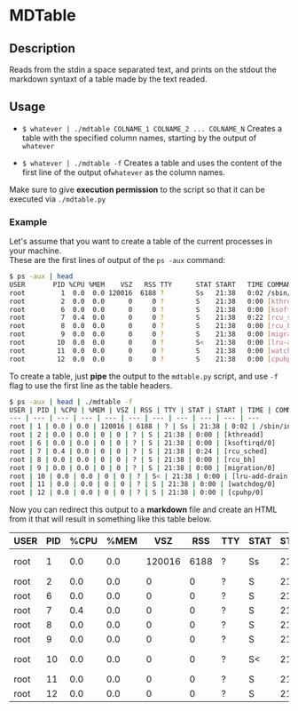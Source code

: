 # MDTable
## Description
Reads from the stdin a space separated text, and prints on the stdout the markdown syntaxt of a table made by the text readed.

## Usage
- `$ whatever | ./mdtable COLNAME_1 COLNAME_2 ... COLNAME_N` Creates a table with the specified column names, starting by the output of `whatever`

- `$ whatever | ./mdtable -f` Creates a table and uses the content of the first line of the output of`whatever` as the column names.

Make sure to give __execution permission__ to the script so that it can be executed via `./mdtable.py`

### Example
Let's assume that you want to create a table of the current processes in your machine. <br>
These are the first lines of output of the `ps -aux` command:

```bash
$ ps -aux | head
USER       PID %CPU %MEM    VSZ   RSS TTY      STAT START   TIME COMMAND
root         1  0.0  0.0 120016  6188 ?        Ss   21:38   0:02 /sbin/init splash
root         2  0.0  0.0      0     0 ?        S    21:38   0:00 [kthreadd]
root         6  0.0  0.0      0     0 ?        S    21:38   0:00 [ksoftirqd/0]
root         7  0.4  0.0      0     0 ?        S    21:38   0:22 [rcu_sched]
root         8  0.0  0.0      0     0 ?        S    21:38   0:00 [rcu_bh]
root         9  0.0  0.0      0     0 ?        S    21:38   0:00 [migration/0]
root        10  0.0  0.0      0     0 ?        S<   21:38   0:00 [lru-add-drain]
root        11  0.0  0.0      0     0 ?        S    21:38   0:00 [watchdog/0]
root        12  0.0  0.0      0     0 ?        S    21:38   0:00 [cpuhp/0]
```
To create a table, just __pipe__ the output to the `mdtable.py` script, and use `-f` flag to use the first line as the table headers.

```bash
$ ps -aux | head | ./mdtable -f
USER | PID | %CPU | %MEM | VSZ | RSS | TTY | STAT | START | TIME | COMMAND
--- | --- | --- | --- | --- | --- | --- | --- | --- | --- | ---
root | 1 | 0.0 | 0.0 | 120016 | 6188 | ? | Ss | 21:38 | 0:02 | /sbin/init splash
root | 2 | 0.0 | 0.0 | 0 | 0 | ? | S | 21:38 | 0:00 | [kthreadd]
root | 6 | 0.0 | 0.0 | 0 | 0 | ? | S | 21:38 | 0:00 | [ksoftirqd/0]
root | 7 | 0.4 | 0.0 | 0 | 0 | ? | S | 21:38 | 0:24 | [rcu_sched]
root | 8 | 0.0 | 0.0 | 0 | 0 | ? | S | 21:38 | 0:00 | [rcu_bh]
root | 9 | 0.0 | 0.0 | 0 | 0 | ? | S | 21:38 | 0:00 | [migration/0]
root | 10 | 0.0 | 0.0 | 0 | 0 | ? | S< | 21:38 | 0:00 | [lru-add-drain]
root | 11 | 0.0 | 0.0 | 0 | 0 | ? | S | 21:38 | 0:00 | [watchdog/0]
root | 12 | 0.0 | 0.0 | 0 | 0 | ? | S | 21:38 | 0:00 | [cpuhp/0]
```
Now you can redirect this output to a __markdown__ file and create an HTML from it that will result in something like this table below.

<table>
<thead>
<tr>
<th>USER</th>
<th>PID</th>
<th>%CPU</th>
<th>%MEM</th>
<th>VSZ</th>
<th>RSS</th>
<th>TTY</th>
<th>STAT</th>
<th>START</th>
<th>TIME</th>
<th>COMMAND</th>
</tr>
</thead>
<tbody>
<tr>
<td>root</td>
<td>1</td>
<td>0.0</td>
<td>0.0</td>
<td>120016</td>
<td>6188</td>
<td>?</td>
<td>Ss</td>
<td>21:38</td>
<td>0:02</td>
<td>/sbin/init splash</td>
</tr>
<tr>
<td>root</td>
<td>2</td>
<td>0.0</td>
<td>0.0</td>
<td>0</td>
<td>0</td>
<td>?</td>
<td>S</td>
<td>21:38</td>
<td>0:00</td>
<td>[kthreadd]</td>
</tr>
<tr>
<td>root</td>
<td>6</td>
<td>0.0</td>
<td>0.0</td>
<td>0</td>
<td>0</td>
<td>?</td>
<td>S</td>
<td>21:38</td>
<td>0:00</td>
<td>[ksoftirqd/0]</td>
</tr>
<tr>
<td>root</td>
<td>7</td>
<td>0.4</td>
<td>0.0</td>
<td>0</td>
<td>0</td>
<td>?</td>
<td>S</td>
<td>21:38</td>
<td>0:25</td>
<td>[rcu_sched]</td>
</tr>
<tr>
<td>root</td>
<td>8</td>
<td>0.0</td>
<td>0.0</td>
<td>0</td>
<td>0</td>
<td>?</td>
<td>S</td>
<td>21:38</td>
<td>0:00</td>
<td>[rcu_bh]</td>
</tr>
<tr>
<td>root</td>
<td>9</td>
<td>0.0</td>
<td>0.0</td>
<td>0</td>
<td>0</td>
<td>?</td>
<td>S</td>
<td>21:38</td>
<td>0:00</td>
<td>[migration/0]</td>
</tr>
<tr>
<td>root</td>
<td>10</td>
<td>0.0</td>
<td>0.0</td>
<td>0</td>
<td>0</td>
<td>?</td>
<td>S&lt;</td>
<td>21:38</td>
<td>0:00</td>
<td>[lru-add-drain]</td>
</tr>
<tr>
<td>root</td>
<td>11</td>
<td>0.0</td>
<td>0.0</td>
<td>0</td>
<td>0</td>
<td>?</td>
<td>S</td>
<td>21:38</td>
<td>0:00</td>
<td>[watchdog/0]</td>
</tr>
<tr>
<td>root</td>
<td>12</td>
<td>0.0</td>
<td>0.0</td>
<td>0</td>
<td>0</td>
<td>?</td>
<td>S</td>
<td>21:38</td>
<td>0:00</td>
<td>[cpuhp/0]</td>
</tr>
</tbody>
</table>
